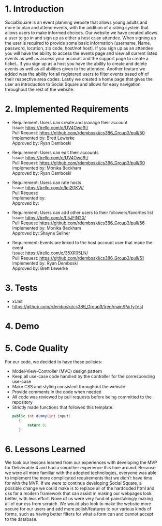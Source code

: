 # 1. Introduction
SocialSquare is an event planning website that allows young adults and more to plan and
attend events, with the addition of a rating system that allows users to make informed
choices. Our website we have created allows a user to go in and sign up as either a host or an
attendee. When signing up the user is required to provide some basic information
(username, Name, password, location, zip code, host/not host). If you sign up as an
attendee you will have the ability to access the events page and view all current listed
events as well as access your account and the support page to create a ticket.. If you sign
up as a host you have the ability to create and delete events as well as all abilities given to
the attendee. Another feature we added was the ability for all registered users to filter events based off of their respective area codes. Lastly we created a home page that gives the user an introduction to Social Square and allows for easy navigation throughout the rest of the website.


# 2. Implemented Requirements
- Requirement: Users can create and manage their account \
 Issue: https://trello.com/c/UV4Owc9t/ \
 Pull Request: https://github.com/rdemboski/cs386_Group3/pull/50 \
 Implemented by: Brett Lewerke \
 Approved by: Ryan Demboski

- Requirement: Users can edit their accounts \
 Issue: https://trello.com/c/UV4Owc9t/ \
 Pull Request: https://github.com/rdemboski/cs386_Group3/pull/60 \
 Implemented by: Monika Beckham \
 Approved by: Ryan Demboski

- Requirement: Users can rate hosts \
 Issue: https://trello.com/c/Iei2OKVi/ \
 Pull Request: \
 Implemented by: \
 Approved by: 

- Requirement: Users can add other users to their followers/favorites list \
 Issue: https://trello.com/c/L5JFlN20/ \
 Pull Request: https://github.com/rdemboski/cs386_Group3/pull/56 \
 Implemented by: Monika Beckham \
 Approved by: Shayne Sellner

- Requirement: Events are linked to the host account user that made the event \
 Issue: https://trello.com/c/35XR05LN/ \
 Pull Request: https://github.com/rdemboski/cs386_Group3/pull/51 \
 Implemented by: Ryan Demboski \
 Approved by: Brett Lewerke


# 3. Tests
- xUnit
- https://github.com/rdemboski/cs386_Group3/tree/main/PartyTest



# 4. Demo



# 5. Code Quality
For our code, we decided to have these policies:
   - Model-View-Controller (MVC) design pattern
   - Keep all use-case code handled by the controller for the corresponding use-case
   - Make CSS and styling consistent throughout the website
   - Provide comments in the code when needed
   - All code was reviewed by pull requests before being committed to the repository
   - Strictly made functions that followed this template:
      ```c#
      public int dummy(int input)
         {
             return 0;
         }
      ```


# 6. Lessons Learned
We took our lessons learned from our experiences with developing the MVP for Deliverable 4 and had a smoother experience this time around. Because we were all more familiar with the adopted technologies, everyone was able to implement the more complicated requirements that we didn't have time for with the MVP. If we were to continue developing Social Square, a possible change we could make is to replace all of the hardcoded html and css for a modern framework that can assist in making our webpages look better, with less effort. None of us were very fond of painstakingly making all of our css from scratch. We would also look to make the website more secure for our users and add more polish/features to our various kinds of forms, such as having better filters for what a form can and cannot accept to the database.